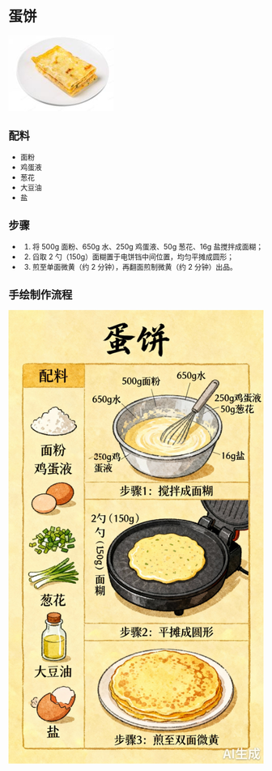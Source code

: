 # 蛋饼

![蛋饼](../images/蛋饼.png)


## 配料
- 面粉
- 鸡蛋液
- 葱花
- 大豆油
- 盐

## 步骤
- 1. 将 500g 面粉、650g 水、250g 鸡蛋液、50g 葱花、16g 盐搅拌成面糊；
- 2. 舀取 2 勺（150g）面糊置于电饼铛中间位置，均匀平摊成圆形；
- 3. 煎至单面微黄（约 2 分钟），再翻面煎制微黄（约 2 分钟）出品。


## 手绘制作流程

![手绘制作流程](../images/早餐/蛋饼.jpg)
